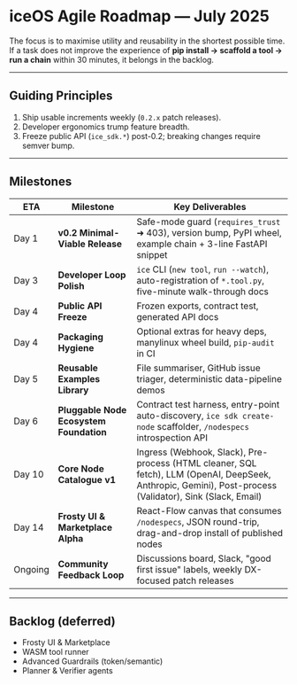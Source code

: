 # iceOS Agile Roadmap — July 2025

The focus is to maximise utility and reusability in the shortest possible time.  
If a task does not improve the experience of **pip install → scaffold a tool → run a chain** within 30 minutes, it belongs in the backlog.

---

## Guiding Principles
1. Ship usable increments weekly (`0.2.x` patch releases).
2. Developer ergonomics trump feature breadth.
3. Freeze public API (`ice_sdk.*`) post-0.2; breaking changes require semver bump.

---

## Milestones

| ETA | Milestone | Key Deliverables |
|-----|-----------|------------------|
| Day 1 | **v0.2 Minimal-Viable Release** | Safe-mode guard (`requires_trust` ➜ 403), version bump, PyPI wheel, example chain + 3-line FastAPI snippet |
| Day 3 | **Developer Loop Polish** | `ice` CLI (`new tool`, `run --watch`), auto-registration of `*.tool.py`, five-minute walk-through docs |
| Day 4 | **Public API Freeze** | Frozen exports, contract test, generated API docs |
| Day 4 | **Packaging Hygiene** | Optional extras for heavy deps, manylinux wheel build, `pip-audit` in CI |
| Day 5 | **Reusable Examples Library** | File summariser, GitHub issue triager, deterministic data-pipeline demos |
| Day 6 | **Pluggable Node Ecosystem Foundation** | Contract test harness, entry-point auto-discovery, `ice sdk create-node` scaffolder, `/nodespecs` introspection API |
| Day 10 | **Core Node Catalogue v1** | Ingress (Webhook, Slack), Pre-process (HTML cleaner, SQL fetch), LLM (OpenAI, DeepSeek, Anthropic, Gemini), Post-process (Validator), Sink (Slack, Email) |
| Day 14 | **Frosty UI & Marketplace Alpha** | React-Flow canvas that consumes `/nodespecs`, JSON round-trip, drag-and-drop install of published nodes |
| Ongoing | **Community Feedback Loop** | Discussions board, Slack, "good first issue" labels, weekly DX-focused patch releases |

---

## Backlog (deferred)

* Frosty UI & Marketplace
* WASM tool runner
* Advanced Guardrails (token/semantic)
* Planner & Verifier agents 